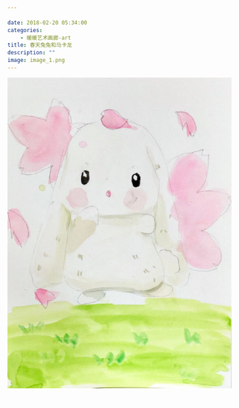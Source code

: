 ```yaml
---

date: 2018-02-20 05:34:00
categories:
    - 暖暖艺术画廊-art
title: 春天兔兔和马卡龙
description: ""
image: image_1.png
---
```


![](image_1.png)

  


  


![](image_2.png)